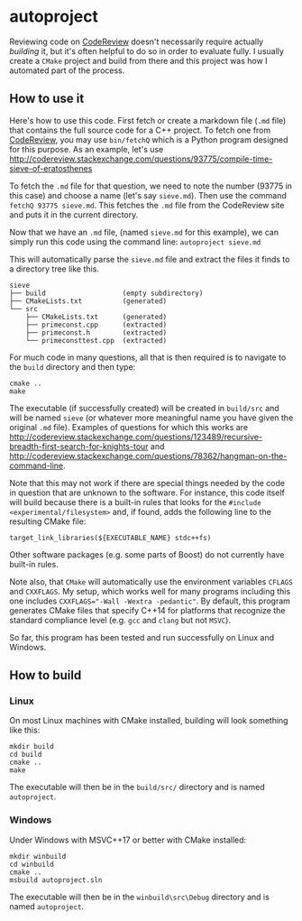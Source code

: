 # autoproject
Reviewing code on [CodeReview](http://codereview.stackexchange.com) doesn't necessarily require actually *building* it, but it's often helpful to do so in order to evaluate fully.  I usually create a `CMake` project and build from there and this project was how I automated part of the process.  

## How to use it
Here's how to use this code.  First fetch or create a markdown file (`.md` file) that contains the full source code for a C++ project.  To fetch one from [CodeReview](http://codereview.stackexchange.com), you may use `bin/fetchQ` which is a Python program designed for this purpose.  As an example, let's use http://codereview.stackexchange.com/questions/93775/compile-time-sieve-of-eratosthenes 

To fetch the `.md` file for that question, we need to note the number (93775 in this case) and choose a name (let's say `sieve.md`).  Then use the command `fetchQ 93775 sieve.md`.  This fetches the `.md` file from the CodeReview site and puts it in the current directory.   

Now that we have an `.md` file, (named `sieve.md` for this example), we can simply run this code using the command line: `autoproject sieve.md`

This will automatically parse the `sieve.md` file and extract the files it finds to a directory tree like this.

<!-- language: lang-none -->

    sieve
    ├── build                   (empty subdirectory)
    ├── CMakeLists.txt          (generated)
    └── src
        ├── CMakeLists.txt      (generated)
        ├── primeconst.cpp      (extracted)
        ├── primeconst.h        (extracted)
        └── primeconsttest.cpp  (extracted)

For much code in many questions, all that is then required is to navigate to the `build` directory and then type:

    cmake ..
    make 

The executable (if successfully created) will be created in `build/src` and will be named `sieve` (or whatever more meaningful name you have given the original `.md` file).  Examples of questions for which this works are http://codereview.stackexchange.com/questions/123489/recursive-breadth-first-search-for-knights-tour and http://codereview.stackexchange.com/questions/78362/hangman-on-the-command-line.

Note that this may not work if there are special things needed by the code in question that are unknown to the software.  For instance, this code itself will build because there is a built-in rules that looks for the `#include <experimental/filesystem>` and, if found, adds the following line to the resulting CMake file:

    target_link_libraries(${EXECUTABLE_NAME} stdc++fs)

Other software packages (e.g. some parts of Boost) do not currently have built-in rules.

Note also, that `CMake` will automatically use the environment variables `CFLAGS` and `CXXFLAGS`.  My setup, which works well for many programs including this one includes `CXXFLAGS="-Wall -Wextra -pedantic"`.  By default, this program generates CMake files that specify C++14 for platforms that recognize the standard compliance level (e.g. `gcc` and `clang` but not `MSVC`). 

So far, this program has been tested and run successfully on Linux and Windows.

## How to build
### Linux
On most Linux machines with CMake installed, building will look something like this:

    mkdir build
    cd build
    cmake ..
    make

The executable will then be in the `build/src/` directory and is named `autoproject`.

### Windows
Under Windows with MSVC++17 or better with CMake installed:

    mkdir winbuild
    cd winbuild
    cmake ..
    msbuild autoproject.sln

The executable will then be in the `winbuild\src\Debug` directory and is named `autoproject`.

